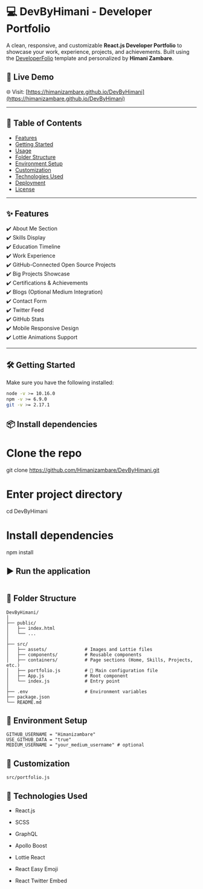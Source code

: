 # 💻 DevByHimani - Developer Portfolio


A clean, responsive, and customizable **React.js Developer Portfolio** to showcase your work, experience, projects, and achievements. Built using the [DeveloperFolio](https://github.com/saadpasta/developerFolio) template and personalized by **Himani Zambare**.

## 🚀 Live Demo

🌐 Visit: [https://himanizambare.github.io/DevByHimani](https://himanizambare.github.io/DevByHimani)

---

## 📑 Table of Contents

- [Features](#features)
- [Getting Started](#getting-started)
- [Usage](#usage)
- [Folder Structure](#folder-structure)
- [Environment Setup](#environment-setup)
- [Customization](#customization)
- [Technologies Used](#technologies-used)
- [Deployment](#deployment)
- [License](#license)

---

## ✨ Features

✔️ About Me Section  
✔️ Skills Display  
✔️ Education Timeline  
✔️ Work Experience  
✔️ GitHub-Connected Open Source Projects  
✔️ Big Projects Showcase  
✔️ Certifications & Achievements  
✔️ Blogs (Optional Medium Integration)  
✔️ Contact Form  
✔️ Twitter Feed  
✔️ GitHub Stats  
✔️ Mobile Responsive Design  
✔️ Lottie Animations Support  

---

## 🛠 Getting Started

Make sure you have the following installed:

```bash
node -v >= 10.16.0
npm -v >= 6.9.0
git -v >= 2.17.1
```
## 📦 Install dependencies
# Clone the repo
git clone https://github.com/Himanizambare/DevByHimani.git

# Enter project directory
cd DevByHimani

# Install dependencies
npm install


## ▶️ Run the application
```npm start
```

## 📁 Folder Structure
```
DevByHimani/
│
├── public/
│   ├── index.html
│   └── ...
│
├── src/
│   ├── assets/              # Images and Lottie files
│   ├── components/          # Reusable components
│   ├── containers/          # Page sections (Home, Skills, Projects, etc.)
│   ├── portfolio.js         # 🧠 Main configuration file
│   ├── App.js               # Root component
│   └── index.js             # Entry point
│
├── .env                     # Environment variables
├── package.json
└── README.md
```

## 🔐 Environment Setup
```REACT_APP_GITHUB_TOKEN = "your_github_token"
GITHUB_USERNAME = "Himanizambare"
USE_GITHUB_DATA = "true"
MEDIUM_USERNAME = "your_medium_username" # optional
```


## 🎨 Customization
```src/portfolio.js```

## 🧰 Technologies Used
- React.js

- SCSS

- GraphQL

- Apollo Boost

- Lottie React

- React Easy Emoji

- React Twitter Embed


